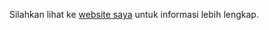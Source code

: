 Silahkan lihat ke [website saya](http://aldifebriansyah.infinityfreeapp.com/) untuk informasi lebih lengkap.
